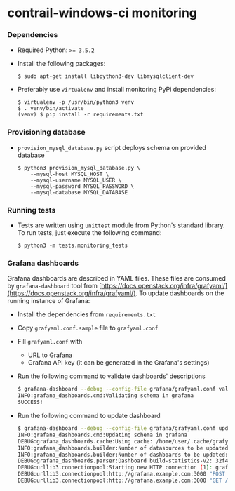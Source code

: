 # contrail-windows-ci monitoring

### Dependencies

- Required Python: `>= 3.5.2`
- Install the following packages:

    ```
    $ sudo apt-get install libpython3-dev libmysqlclient-dev
    ```

- Preferably use `virtualenv` and install monitoring PyPi dependencies:

    ```
    $ virtualenv -p /usr/bin/python3 venv
    $ . venv/bin/activate
    (venv) $ pip install -r requirements.txt
    ```

### Provisioning database

- `provision_mysql_database.py` script deploys schema on provided database

    ```
    $ python3 provision_mysql_database.py \
        --mysql-host MYSQL_HOST \
        --mysql-username MYSQL_USER \
        --mysql-password MYSQL_PASSWORD \
        --mysql-database MYSQL_DATABASE
    ```

### Running tests

- Tests are written using `unittest` module from Python's standard library.
  To run tests, just execute the following command:

    ```
    $ python3 -m tests.monitoring_tests
    ```

### Grafana dashboards

Grafana dashboards are described in YAML files.
These files are consumed by `grafana-dashboard` tool from [https://docs.openstack.org/infra/grafyaml/](https://docs.openstack.org/infra/grafyaml/).
To update dashboards on the running instance of Grafana:

- Install the dependencies from `requirements.txt`
- Copy `grafyaml.conf.sample` file to `grafyaml.conf`
- Fill `grafyaml.conf` with
    - URL to Grafana
    - Grafana API key (it can be generated in the Grafana's settings)
- Run the following command to validate dashboards' descriptions

    ```bash
    $ grafana-dashboard --debug --config-file grafana/grafyaml.conf validate grafana
    INFO:grafana_dashboards.cmd:Validating schema in grafana
    SUCCESS!
    ```

- Run the following command to update dashboard

    ```bash
    $ grafana-dashboard --debug --config-file grafana/grafyaml.conf update grafana
    INFO:grafana_dashboards.cmd:Updating schema in grafana
    DEBUG:grafana_dashboards.cache:Using cache: /home/user/.cache/grafyaml/cache.dbm
    INFO:grafana_dashboards.builder:Number of datasources to be updated: 0
    INFO:grafana_dashboards.builder:Number of dashboards to be updated: 1
    DEBUG:grafana_dashboards.parser:Dashboard build-statistics-v2: 32f4f558f2c8a404f4c4ed99d61ac6b9
    DEBUG:urllib3.connectionpool:Starting new HTTP connection (1): grafana.example.com
    DEBUG:urllib3.connectionpool:http://grafana.example.com:3000 "POST /api/dashboards/db/ HTTP/1.1" 200 129
    DEBUG:urllib3.connectionpool:http://grafana.example.com:3000 "GET /api/dashboards/db/build-statistics-v2 HTTP/1.1" 200 None
    ```

